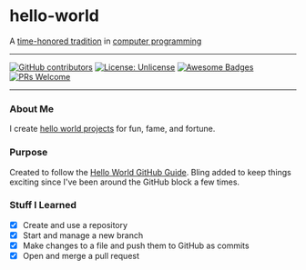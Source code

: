 # hello-world
A [time-honored tradition](https://www.thesoftwareguild.com/blog/the-history-of-hello-world/) in [computer programming](https://en.wikipedia.org/wiki/Computer_programming)

---
[![GitHub contributors](https://img.shields.io/github/contributors/rp185145/hello-world.svg)](https://github.com/rp185145/hello-world/graphs/contributors/)
[![License: Unlicense](https://img.shields.io/badge/license-Unlicense-blue.svg)](http://unlicense.org/)
[![Awesome Badges](https://img.shields.io/badge/badges-awesome-green.svg)](https://github.com/rp185145/badges)
[![PRs Welcome](https://img.shields.io/badge/PRs-welcome-brightgreen.svg)](http://makeapullrequest.com)

---

### About Me

I create [hello world projects](https://github.com/search?q=hello+world) for fun, fame, and fortune.

### Purpose
Created to follow the [Hello World GitHub Guide](https://guides.github.com/activities/hello-world/). Bling added to keep things exciting since I've been around the GitHub block a few times.

### Stuff I Learned
- [x] Create and use a repository
- [x] Start and manage a new branch
- [x] Make changes to a file and push them to GitHub as commits
- [x] Open and merge a pull request
